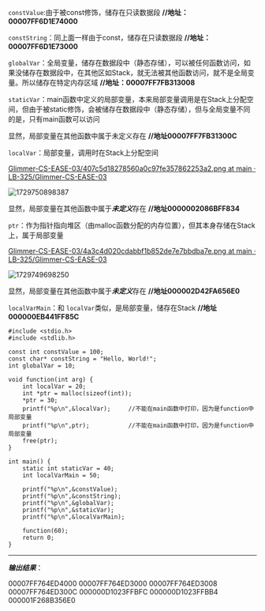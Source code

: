 `constValue`:由于被const修饰，储存在只读数据段       **//地址：00007FF6D1E74000**

`constString`：同上面一样由于const，储存在只读数据段     **//地址：00007FF6D1E73000**

`globalVar`：全局变量，储存在数据段中（静态存储），可以被任何函数访问，如果没储存在数据段中，在其他区如Stack，就无法被其他函数访问，就不是全局变量。所以储存在特定内存区域       **//地址：00007FF7FB313008**

`staticVar`：main函数中定义的局部变量，本来局部变量调用是在Stack上分配空间，但由于被static修饰，会被储存在数据段中（静态存储），但与全局变量不同的是，只有main函数可以访问

显然，局部变量在其他函数中属于未定义存在      **//地址00007FF7FB31300C**

`localVar`：局部变量，调用时在Stack上分配空间

[Glimmer-CS-EASE-03/407c5d18278560a0c97fe357862253a2.png at main · LB-325/Glimmer-CS-EASE-03](https://github.com/LB-325/Glimmer-CS-EASE-03/blob/main/407c5d18278560a0c97fe357862253a2.png)

![1729750898387](image/apply/1729750898387.png)

显然，局部变量在其他函数中属于***未定义***存在   **//地址0000002086BFF834**

`ptr`：作为指针指向堆区（由malloc函数分配的内存位置），但其本身存储在Stack上，属于局部变量

[Glimmer-CS-EASE-03/4a3c4d020cdabbf1b852de7e7bbdba7e.png at main · LB-325/Glimmer-CS-EASE-03](https://github.com/LB-325/Glimmer-CS-EASE-03/blob/main/4a3c4d020cdabbf1b852de7e7bbdba7e.png)

![1729749698250](image/apply/1729749698250.png)

显然，局部变量在其他函数中属于***未定义***存在      **//地址000002D42FA656E0**

`localVarMain`：和 `localVar`类似，是局部变量，储存在Stack     **//地址000000EB441FF85C**

```
#include <stdio.h>
#include <stdlib.h>

const int constValue = 100;
const char* constString = "Hello, World!";
int globalVar = 10;

void function(int arg) {
    int localVar = 20;
    int *ptr = malloc(sizeof(int));
    *ptr = 30;
    printf("%p\n",&localVar);     //不能在main函数中打印，因为是function中局部变量
    printf("%p\n",ptr);           //不能在main函数中打印，因为是function中局部变量
    free(ptr);
}

int main() {
    static int staticVar = 40;
    int localVarMain = 50;

    printf("%p\n",&constValue);
    printf("%p\n",&constString);
    printf("%p\n",&globalVar);
    printf("%p\n",&staticVar);
    printf("%p\n",&localVarMain);

    function(60);
    return 0;
}
```

---

***输出结果***：

00007FF764ED4000
00007FF764ED3000
00007FF764ED3008
00007FF764ED300C
000000D1023FFBFC
000000D1023FFBB4
000001F268B356E0
